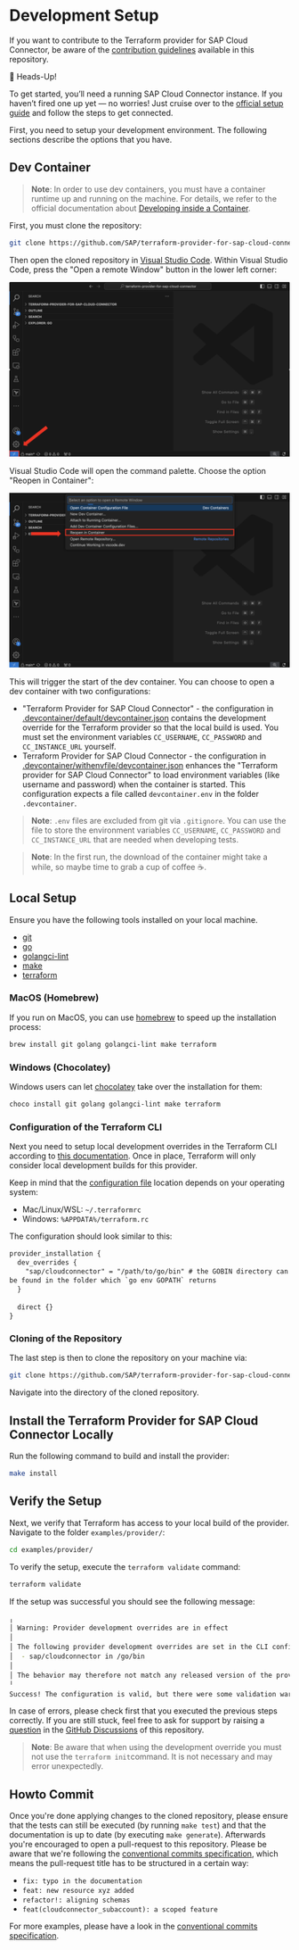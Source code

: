# Development Setup

If you want to contribute to the Terraform provider for SAP Cloud Connector, be aware of the [contribution guidelines](CONTRIBUTING.md) available in this repository.

🚀 Heads-Up!

To get started, you’ll need a running SAP Cloud Connector instance. If you haven’t fired one up yet — no worries! Just cruise over to the [official setup guide](https://help.sap.com/docs/connectivity/sap-btp-connectivity-cf/installation) and follow the steps to get connected.

First, you need to setup your development environment. The following sections describe the options that you have.

## Dev Container

> **Note**: In order to use dev containers, you must have a container runtime up and running on the machine. For details, we refer to the official documentation about [Developing inside a Container](https://code.visualstudio.com/docs/devcontainers/containers).

First, you must clone the repository:

```bash
git clone https://github.com/SAP/terraform-provider-for-sap-cloud-connector.git
```

Then open the cloned repository in [Visual Studio Code](https://code.visualstudio.com/). Within Visual Studio Code, press the "Open a remote Window" button in the lower left corner:

![screenshot of Visual Studio Code - Open a Remote Window](assets/VSCode_Show_Open_Remote_Window.png)

 Visual Studio Code will open the command palette. Choose the option "Reopen in Container":

![screenshot of Visual Studio Code - Open a Remote Window](assets/VSCode_Command_Palette_Reopen.png)

This will trigger the start of the dev container. You can choose to open a dev container with two configurations:

* "Terraform Provider for SAP Cloud Connector" - the configuration in [.devcontainer/default/devcontainer.json](.devcontainer/default/devcontainer.json) contains the development override for the Terraform provider so that the local build is used. You must set the environment variables `CC_USERNAME`, `CC_PASSWORD` and `CC_INSTANCE_URL` yourself.
* Terraform Provider for SAP Cloud Connector - the configuration in [.devcontainer/withenvfile/devcontainer.json](.devcontainer/withenvfile/devcontainer.json) enhances the "Terraform provider for SAP Cloud Connector" to load environment variables (like username and password) when the container is started. This configuration expects a file called `devcontainer.env` in the folder `.devcontainer`.

> **Note**: `.env` files are excluded from git via `.gitignore`. You can use the file to store the environment variables `CC_USERNAME`, `CC_PASSWORD` and `CC_INSTANCE_URL` that are needed when developing tests.

> **Note**: In the first run, the download of the container might take a while, so maybe time to grab a cup of coffee ☕.

## Local Setup

Ensure you have the following tools installed on your local machine.

* [git](https://git-scm.com/)
* [go](https://go.dev/)
* [golangci-lint](https://github.com/golangci/golangci-lint)
* [make](https://www.gnu.org/software/make/)
* [terraform](https://www.terraform.io/)

### MacOS (Homebrew)

If you run on MacOS, you can use [homebrew](https://brew.sh/) to speed up the installation process:

```bash
brew install git golang golangci-lint make terraform
```

### Windows (Chocolatey)

Windows users can let [chocolatey](https://chocolatey.org/) take over the installation for them:

```bash
choco install git golang golangci-lint make terraform
```

### Configuration of the Terraform CLI

Next you need to setup local development overrides in the Terraform CLI according to [this documentation](https://developer.hashicorp.com/terraform/plugin/debugging#terraform-cli-development-overrides). Once in place, Terraform will only consider local development builds for this provider.

Keep in mind that the [configuration file](https://developer.hashicorp.com/terraform/cli/config/config-file) location depends on your operating system:

* Mac/Linux/WSL: `~/.terraformrc`
* Windows: `%APPDATA%/terraform.rc`

The configuration should look similar to this:

```hcl
provider_installation {
  dev_overrides {
    "sap/cloudconnector" = "/path/to/go/bin" # the GOBIN directory can be found in the folder which `go env GOPATH` returns
  }

  direct {}
}
```

### Cloning of the Repository

The last step is then to clone the repository on your machine via:

```bash
git clone https://github.com/SAP/terraform-provider-for-sap-cloud-connector.git
```

Navigate into the directory of the cloned repository.

## Install the Terraform Provider for SAP Cloud Connector Locally

Run the following command to build and install the provider:

```bash
make install
```

## Verify the Setup

Next, we verify that Terraform has access to your local build of the provider. Navigate to the folder `examples/provider/`:

```bash
cd examples/provider/
```

To verify the setup, execute the `terraform validate` command:

```bash
terraform validate
```

If the setup was successful you should see the following message:

```bash
╷
│ Warning: Provider development overrides are in effect
│ 
│ The following provider development overrides are set in the CLI configuration:
│  - sap/cloudconnector in /go/bin
│ 
│ The behavior may therefore not match any released version of the provider and applying changes may cause the state to become incompatible with published releases.
╵
Success! The configuration is valid, but there were some validation warnings as shown above.
```

In case of errors, please check first that you executed the previous steps correctly. If you are still stuck, feel free to ask for support by raising a [question](https://github.com/SAP/terraform-provider-for-sap-cloud-connector/discussions/categories/q-a) in the [GitHub Discussions](https://github.com/SAP/terraform-provider-for-sap-cloud-connector/discussions) of this repository.

> **Note**: Be aware that when using the development override you must not use the `terraform init`command. It is not necessary and may error unexpectedly.

## Howto Commit

Once you're done applying changes to the cloned repository, please ensure that the tests can still be executed (by running `make test`) and that the documentation is up to date (by executing `make generate`). Afterwards you're encouraged to open a pull-request to this repository. Please be aware that we're following the [conventional commits specification](https://www.conventionalcommits.org/en/v1.0.0/), which means the pull-request title has to be structured in a certain way:

* `fix: typo in the documentation`
* `feat: new resource xyz added`
* `refactor!: aligning schemas`
* `feat(cloudconnector_subaccount): a scoped feature`

For more examples, please have a look in the [conventional commits specification](https://www.conventionalcommits.org/en/v1.0.0/).